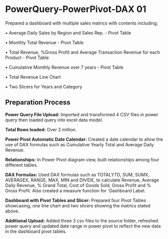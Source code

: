 # PowerQuery-PowerPivot-DAX 01

Prepared a dashboard with multiple sales matrics with contents including;

•	Average Daily Sales by Region and Sales Rep. - Pivot Table

•	Monthly Total Revenue - Pivot Table

•	Total Revenue, %Gross Profit and Average Transaction Revenue for each Product - Pivot Table

•	Cumulative Monthly Revenue over 7 years - Pivot Table

•	Total Revenue Line Chart

•	Two Slicers for Years and Category

## <b>Preparation Process</b>

<b>Power Query File Upload:</b> Imported and transformed 4 CSV files in power query then loaded query into excel data model.

<b>Total Rows loaded:</b> Over 2 million.

<b>Power Pivot Automatic Date Calendar:</b> Created a date calendar to allow the use of DAX formulas such as Cumulative Yearly Total and Average Daily Revenue.

<b>Relationships:</b> In Power Pivot diagram view, built relationships among four different tables.

<b>DAX Formulas:</b> Used DAX formulas such as TOTALYTD, SUM, SUMX, AVERAGEX, RANGE, MAX, MIN and DIVIDE, to calculate Revenue, Average Daily Revenue, % Grand Total, Cost of Goods Sold, Gross Profit and % Gross Profit. Also created a measure function for `Dashboard Label.

<b>Dashboard with Pivot Tables and Slicer:</b> Prepared four Pivot Tables showcasing, one line chart and two slicers showing the matrics stated above. 

<b>Additional Upload:</b> Added three 3 csv files to the source folder, refreshed power query and updated date range in power pivot to reflect the new data in the dashboard pivot tables.
